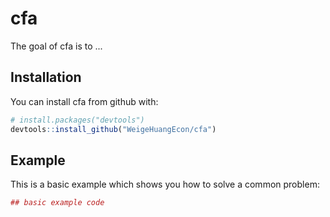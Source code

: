 
<!-- README.md is generated from README.Rmd. Please edit that file -->
cfa
===

The goal of cfa is to ...

Installation
------------

You can install cfa from github with:

``` r
# install.packages("devtools")
devtools::install_github("WeigeHuangEcon/cfa")
```

Example
-------

This is a basic example which shows you how to solve a common problem:

``` r
## basic example code
```
